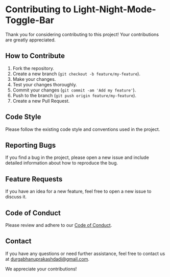 # Contributing to Light-Night-Mode-Toggle-Bar

Thank you for considering contributing to this project! Your contributions are greatly appreciated.

## How to Contribute

1. Fork the repository.
2. Create a new branch (`git checkout -b feature/my-feature`).
3. Make your changes.
4. Test your changes thoroughly.
5. Commit your changes (`git commit -am 'Add my feature'`).
6. Push to the branch (`git push origin feature/my-feature`).
7. Create a new Pull Request.

## Code Style

Please follow the existing code style and conventions used in the project.

## Reporting Bugs

If you find a bug in the project, please open a new issue and include detailed information about how to reproduce the bug.

## Feature Requests

If you have an idea for a new feature, feel free to open a new issue to discuss it.

## Code of Conduct

Please review and adhere to our [Code of Conduct](CODE_OF_CONDUCT.md).

## Contact

If you have any questions or need further assistance, feel free to contact us at [durgabhanuprakashdadi@gmail.com](mailto:durgabhanuprakashdadi@gmail.com).

We appreciate your contributions!
